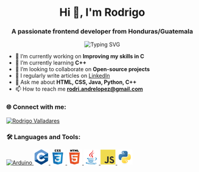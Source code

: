 <h1 align="center">Hi 👋, I'm Rodrigo</h1>
<h3 align="center">A passionate frontend developer from Honduras/Guatemala</h3>

<p align="center">
  <img src="https://readme-typing-svg.demolab.com?font=Fira+Code&weight=500&pause=1000&color=F75C7E&center=true&vCenter=true&width=500&lines=Frontend+Developer;C%2B%2B+Learner;Tech+Enthusiast" alt="Typing SVG" />
</p>

- 🔭 I’m currently working on **Improving my skills in C**
- 🌱 I’m currently learning **C++**
- 👯 I’m looking to collaborate on **Open-source projects**
- 📝 I regularly write articles on [LinkedIn](https://www.linkedin.com/in/rodrigo-valladares-837a28353/)
- 💬 Ask me about **HTML, CSS, Java, Python, C++**
- 📫 How to reach me **rodri.andrelopez@gmail.com**

<h3 align="left">🌐 Connect with me:</h3>
<p align="left">
  <a href="https://linkedin.com/in/rodrigo-valladares" target="_blank">
    <img align="center" src="https://raw.githubusercontent.com/rahuldkjain/github-profile-readme-generator/master/src/images/icons/Social/linked-in-alt.svg" alt="Rodrigo Valladares" height="30" width="40" />
  </a>
</p>

<h3 align="left">🛠 Languages and Tools:</h3>
<p align="left"> 
  <a href="https://www.arduino.cc/" target="_blank"> 
    <img src="https://cdn.worldvectorlogo.com/logos/arduino-1.svg" alt="Arduino" width="40" height="40"/>
  </a> 
  <a href="https://isocpp.org/" target="_blank"> 
    <img src="https://raw.githubusercontent.com/devicons/devicon/master/icons/cplusplus/cplusplus-original.svg" alt="C++" width="40" height="40"/>
  </a> 
  <a href="https://www.w3schools.com/css/" target="_blank"> 
    <img src="https://raw.githubusercontent.com/devicons/devicon/master/icons/css3/css3-original-wordmark.svg" alt="CSS3" width="40" height="40"/>
  </a> 
  <a href="https://www.w3.org/html/" target="_blank"> 
    <img src="https://raw.githubusercontent.com/devicons/devicon/master/icons/html5/html5-original-wordmark.svg" alt="HTML5" width="40" height="40"/>
  </a> 
  <a href="https://www.java.com" target="_blank"> 
    <img src="https://raw.githubusercontent.com/devicons/devicon/master/icons/java/java-original.svg" alt="Java" width="40" height="40"/>
  </a> 
  <a href="https://developer.mozilla.org/en-US/docs/Web/JavaScript" target="_blank"> 
    <img src="https://raw.githubusercontent.com/devicons/devicon/master/icons/javascript/javascript-original.svg" alt="JavaScript" width="40" height="40"/>
  </a> 
  <a href="https://www.python.org" target="_blank"> 
    <img src="https://raw.githubusercontent.com/devicons/devicon/master/icons/python/python-original.svg" alt="Python" width="40" height="40"/>
  </a> 
</p>

